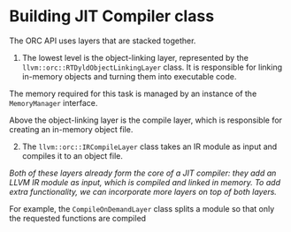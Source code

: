 # Building JIT Compiler class


The ORC API uses layers that are stacked together. 

1) The lowest level is the object-linking layer, represented by the `llvm::orc::RTDyldObjectLinkingLayer` class. It is responsible for linking in-memory objects and turning them into executable code. 

The memory required for this task is managed by an instance of the `MemoryManager` interface.

Above the object-linking layer is the compile layer, which is responsible for creating an in-memory object file. 

2) The `llvm::orc::IRCompileLayer` class takes an IR module as input and compiles it to an object file.

<i>Both of these layers already form the core of a JIT compiler: they add an LLVM IR module as input, which is compiled and linked in memory. To add extra functionality, we can incorporate more layers on top of both layers.</i>

For example, the `CompileOnDemandLayer` class splits a module so that only the requested functions are compiled